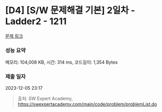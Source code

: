 # [D4] [S/W 문제해결 기본] 2일차 - Ladder2 - 1211 

[문제 링크](https://swexpertacademy.com/main/code/problem/problemDetail.do?contestProbId=AV14BgD6AEECFAYh) 

### 성능 요약

메모리: 104,008 KB, 시간: 314 ms, 코드길이: 1,354 Bytes

### 제출 일자

2023-12-05 23:17



> 출처: SW Expert Academy, https://swexpertacademy.com/main/code/problem/problemList.do
